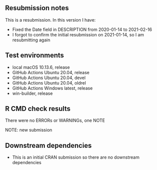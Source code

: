 ## Resubmission notes

This is a resubmission. In this version I have:

* Fixed the Date field in DESCRIPTION from 2020-01-14 to 2021-02-16
* I forgot to confirm the initial resubmission on 2021-01-14, so I am resubmitting again

## Test environments

* local macOS 10.13.6, release
* GitHub Actions Ubuntu 20.04, release
* GitHub Actions Ubuntu 20.04, devel
* GitHub Actions Ubuntu 20.04, oldrel
* GitHub Actions Windows latest, release
* win-builder, release

## R CMD check results

There were no ERRORs or WARNINGs, one NOTE

NOTE: new submission

## Downstream dependencies

* This is an initial CRAN submission so there are no downstream dependencies

